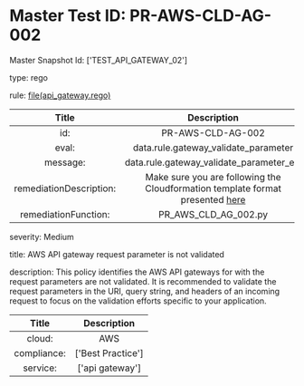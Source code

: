 



# Master Test ID: PR-AWS-CLD-AG-002


Master Snapshot Id: ['TEST_API_GATEWAY_02']

type: rego

rule: [file(api_gateway.rego)]  
  
  
  
  

|Title|Description|
| :---: | :---: |
|id: |PR-AWS-CLD-AG-002|
|eval: |data.rule.gateway_validate_parameter|
|message: |data.rule.gateway_validate_parameter_err|
|remediationDescription: |Make sure you are following the Cloudformation template format presented <a href='https://docs.aws.amazon.com/AWSCloudFormation/latest/UserGuide/aws-resource-kms-key.html#cfn-kms-key-enablekeyrotation' target='_blank'>here</a>|
|remediationFunction: |PR_AWS_CLD_AG_002.py|


severity: Medium

title: AWS API gateway request parameter is not validated

description: This policy identifies the AWS API gateways for with the request parameters are not validated. It is recommended to validate the request parameters in the URI, query string, and headers of an incoming request to focus on the validation efforts specific to your application.
  
  
  

|Title|Description|
| :---: | :---: |
|cloud: |AWS|
|compliance: |['Best Practice']|
|service: |['api gateway']|



[file(api_gateway.rego)]: https://github.com/prancer-io/prancer-compliance-test/tree/master/aws/cloud/api_gateway.rego
